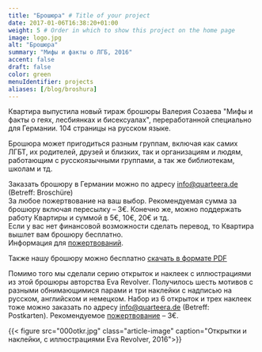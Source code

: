 ```yaml
---
title: "Брошюра" # Title of your project
date: 2017-01-06T16:38:20+01:00
weight: 5 # Order in which to show this project on the home page
image: logo.jpg
alt: "Брошюра"
summary: "Мифы и факты о ЛГБ, 2016"
accent: false
draft: false
color: green
menuIdentifier: projects
aliases: [/blog/broshura]
---
```

Квартира выпустила новый тираж брошюры Валерия Созаева "Мифы и факты о геях, лесбиянках и бисексуалах", переработанной специально для Германии. 104 страницы на русском языке.

Брошюра может пригодиться разным группам, включая как самих ЛГБТ, их родителей, друзей и близких, так и организациям и людям, работающим с русскоязычными группами, а так же библиотекам, школам и тд.

Заказать брошюру в Германии можно по адресу [info@quarteera.de](mailto:info@quarteera.de) (Betreff: Broschüre) \
За любое пожертвование на ваш выбор. Рекомендуемая сумма за брошюру включая пересылку – 3€. Конечно же, можно поддержать работу Квартиры и суммой в 5€, 10€, 20€ и тд. \
Если у вас нет финансовой возможности сделать перевод, то Квартира вышлет вам брошюру бесплатно.\
Информация для [пожертвований](https://www.quarteera.de/help/spenden).

Также нашу брошюру можно бесплатно [скачать в формате PDF](https://quarteera.de/MythenUndFakten.pdf)

Помимо того мы сделали серию открыток и наклеек с иллюстрациями из этой брошюры авторства Eva Revolver. Получилось шесть мотивов с разными обнимающимися парами и три наклейки с надписью на русском, английском и немецком. Набор из 6 открыток и трех наклеек тоже можно заказать по адресу [info@quarteera.de](mailto:info@quarteera.de) (Betreff: Postkarten). Рекомендуемое [пожертвование](https://www.quarteera.de/help/spenden) – 3€.


{{< figure src="000otkr.jpg" class="article-image" caption="Открытки и наклейки, с иллюстрациями Eva Revolver, 2016">}}